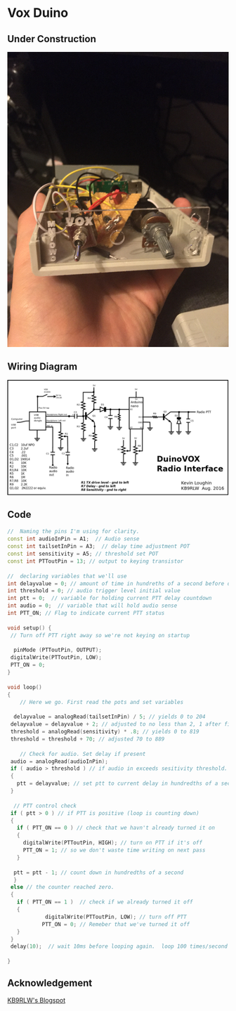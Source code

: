 # Vox Duino

## Under Construction

![Unfinished](https://raw.githubusercontent.com/AxiomYT/Electronic-Design/VOX-DUINO/VOX%20Duino%20Under%20Construction.jpg)

## Wiring Diagram

![Wiring Diagram](https://raw.githubusercontent.com/AxiomYT/Electronic-Design/VOX-DUINO/DuinoVOX%20Radio%20Interface.png)

## Code 

```C++
//  Naming the pins I'm using for clarity.
const int audioInPin = A1;  // Audio sense
const int tailsetInPin = A3;  // delay time adjustment POT
const int sensitivity = A5; // threshold set POT
const int PTToutPin = 13; // output to keying transistor

//  declaring variables that we'll use
int delayvalue = 0; // amount of time in hundreths of a second before dropping PTT
int threshold = 0; // audio trigger level initial value
int ptt = 0;  // variable for holding current PTT delay countdown
int audio = 0;  // variable that will hold audio sense
int PTT_ON; // Flag to indicate current PTT status

void setup() {
 // Turn off PTT right away so we're not keying on startup

  pinMode (PTToutPin, OUTPUT);
 digitalWrite(PTToutPin, LOW);
 PTT_ON = 0; 
}

void loop() 
{
    // Here we go. First read the pots and set variables

  delayvalue = analogRead(tailsetInPin) / 5; // yields 0 to 204
 delayvalue = delayvalue + 2; // adjusted to no less than 2, 1 after first pass through loop
 threshold = analogRead(sensitivity) * .8; // yields 0 to 819
 threshold = threshold + 70; // adjusted 70 to 889

    // Check for audio. Set delay if present
 audio = analogRead(audioInPin);
 if ( audio > threshold ) // if audio in exceeds sesitivity threshold.
 {
   ptt = delayvalue; // set ptt to current delay in hundredths of a second
 }

  // PTT control check
 if ( ptt > 0 ) // if PTT is positive (loop is counting down)
 { 
   if ( PTT_ON == 0 ) // check that we havn't already turned it on
   {
     digitalWrite(PTToutPin, HIGH); // turn on PTT if it's off
     PTT_ON = 1; // so we don't waste time writing on next pass
   }
 
  ptt = ptt - 1; // count down in hundredths of a second
  }
 else // the counter reached zero.
 {
   if ( PTT_ON == 1 )  // check if we already turned it off
   {
            digitalWrite(PTToutPin, LOW); // turn off PTT
           PTT_ON = 0; // Remeber that we've turned it off
   } 
 }
 delay(10);  // wait 10ms before looping again.  loop 100 times/second
  
}
```

## Acknowledgement

[KB9RLW's Blogspot](http://kb9rlw.blogspot.com/2016/08/cheap-and-easy-to-build-digital-modes.html)
